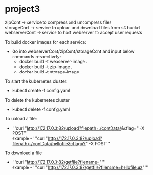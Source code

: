 # project3

zipCont -> service to compress and uncompress files <br/>
storageCont -> service to upload and download files from s3 bucket <br/>
webserverCont -> service to host webserver to accept user requests <br/>

To build docker images for each service:
- Go into webserverCont/zipCont/storageCont and input below commands respectively:
	- docker build -t webserver-image .
	- docker build -t zip-image .
	- docker build -t storage-image .

To start the kubernetes cluster:
- kubectl create -f config.yaml

To delete the kubernetes cluster:
-  kubectl delete -f config.yaml

To upload a file:
- '''curl "http://172.17.0.3:82/upload?filepath=./contData/<filename>&cflag=<Y or N>" -X POST''' <br/>
example - '''curl "http://172.17.0.3:82/upload?filepath=./contData/hellofile&cflag=Y" -X POST''' <br/>

To download a file:
- '''curl "http://172.17.0.3:82/getfile?filename=<filename>"''' <br/>
example - '''curl "http://172.17.0.3:82/getfile?filename=hellofile.gz"''' <br/>
